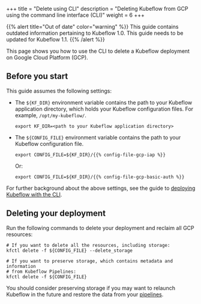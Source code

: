 +++
title = "Delete using CLI"
description = "Deleting Kubeflow from GCP using the command line interface (CLI)"
weight = 6
+++

{{% alert title="Out of date" color="warning" %}}
This guide contains outdated information pertaining to Kubeflow 1.0. This guide
needs to be updated for Kubeflow 1.1.
{{% /alert %}}


This page shows you how to use the CLI to delete a Kubeflow deployment on
Google Cloud Platform (GCP).

## Before you start

This guide assumes the following settings: 

* The `${KF_DIR}` environment variable contains the path to
  your Kubeflow application directory, which holds your Kubeflow configuration 
  files. For example, `/opt/my-kubeflow/`.

  ```
  export KF_DIR=<path to your Kubeflow application directory>
  ``` 

* The `${CONFIG_FILE}` environment variable contains the path to your 
  Kubeflow configuration file.

  ```
  export CONFIG_FILE=${KF_DIR}/{{% config-file-gcp-iap %}}
  ```

    Or:

  ```
  export CONFIG_FILE=${KF_DIR}/{{% config-file-gcp-basic-auth %}}
  ```

For further background about the above settings, see the guide to
[deploying Kubeflow with the CLI](/docs/gke/deploy/deploy-cli).

## Deleting your deployment

Run the following commands to delete your deployment and reclaim all GCP
resources:

```
# If you want to delete all the resources, including storage:
kfctl delete -f ${CONFIG_FILE} --delete_storage

# If you want to preserve storage, which contains metadata and information
# from Kubeflow Pipelines:
kfctl delete -f ${CONFIG_FILE}
```

You should consider preserving storage if you may want to relaunch
Kubeflow in the future and restore the data from your 
[pipelines](/docs/pipelines/pipelines-overview/).
